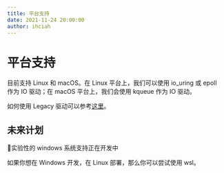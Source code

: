 ```yaml
---
title: 平台支持
date: 2021-11-24 20:00:00
author: ihciah
---
```


# 平台支持

目前支持 Linux 和 macOS。在 Linux 平台上，我们可以使用 io_uring 或 epoll 作为 IO 驱动；在 macOS 平台上，我们会使用 kqueue 作为 IO 驱动。

如何使用 Legacy 驱动可以参考[这里](/docs/zh/use-legacy-driver.md)。

## 未来计划
🚧实验性的 windows 系统支持正在开发中

如果你想在 Windows 开发，在 Linux 部署，那么你可以尝试使用 wsl。
